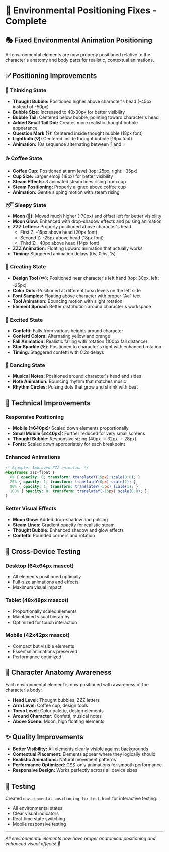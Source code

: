 # 🎯 Environmental Positioning Fixes - Complete

## 🎭 **Fixed Environmental Animation Positioning**

All environmental elements are now properly positioned relative to the character's anatomy and body parts for realistic, contextual animations.

## ✅ **Positioning Improvements**

### **🤔 Thinking State**
- **Thought Bubble:** Positioned higher above character's head (-45px instead of -50px)
- **Bubble Size:** Increased to 40x30px for better visibility
- **Bubble Tail:** Centered below bubble, pointing toward character's head
- **Added Small Tail Dot:** Creates more realistic thought bubble appearance
- **Question Mark (?):** Centered inside thought bubble (18px font)
- **Lightbulb (💡):** Centered inside thought bubble (16px font)
- **Animation:** 10s sequence alternating between ? and 💡

### **☕ Coffee State**
- **Coffee Cup:** Positioned at arm level (top: 25px, right: -35px)
- **Cup Size:** Larger emoji (18px) for better visibility
- **Steam Effects:** 3 animated steam lines rising from cup
- **Steam Positioning:** Properly aligned above coffee cup
- **Animation:** Gentle sipping motion with steam rising

### **😴 Sleepy State**
- **Moon (🌙):** Moved much higher (-70px) and offset left for better visibility
- **Moon Glow:** Enhanced with drop-shadow effects and pulsing animation
- **ZZZ Letters:** Properly positioned above character's head
  - First Z: -15px above head (20px font)
  - Second Z: -25px above head (18px font)  
  - Third Z: -40px above head (14px font)
- **ZZZ Animation:** Floating upward animation that actually works
- **Timing:** Staggered animation delays (0s, 0.5s, 1s)

### **🎨 Creating State**
- **Design Tool (✏️):** Positioned near character's left hand (top: 30px, left: -25px)
- **Color Dots:** Positioned at different torso levels on the left side
- **Font Samples:** Floating above character with proper "Aa" text
- **Tool Animation:** Bouncing motion with slight rotation
- **Element Spread:** Better distribution around character's workspace

### **🎉 Excited State**
- **Confetti:** Falls from various heights around character
- **Confetti Colors:** Alternating yellow and orange
- **Fall Animation:** Realistic falling with rotation (100px fall distance)
- **Star Sparkle (✨):** Positioned to character's right with enhanced rotation
- **Timing:** Staggered confetti with 0.2s delays

### **💃 Dancing State**
- **Musical Notes:** Positioned around character's head and sides
- **Note Animation:** Bouncing rhythm that matches music
- **Rhythm Circles:** Pulsing dots that grow and shrink with beat

## 🔧 **Technical Improvements**

### **Responsive Positioning**
- **Mobile (≤640px):** Scaled down elements proportionally
- **Small Mobile (≤440px):** Further reduced for very small screens
- **Thought Bubble:** Responsive sizing (40px → 32px → 28px)
- **Fonts:** Scaled down appropriately for each breakpoint

### **Enhanced Animations**
```css
/* Example: Improved ZZZ animation */
@keyframes zzz-float {
  0% { opacity: 0; transform: translateY(15px) scale(0.8); }
  20% { opacity: 1; transform: translateY(0px) scale(1); }
  80% { opacity: 1; transform: translateY(-5px) scale(1); }
  100% { opacity: 0; transform: translateY(-15px) scale(0.8); }
}
```

### **Better Visual Effects**
- **Moon Glow:** Added drop-shadow and pulsing
- **Steam Lines:** Gradient opacity for realistic steam
- **Thought Bubble:** Enhanced shadow and glow effects
- **Confetti:** Rounded corners and rotation

## 📱 **Cross-Device Testing**

### **Desktop (64x64px mascot)**
- All elements positioned optimally
- Full-size animations and effects
- Maximum visual impact

### **Tablet (48x48px mascot)**
- Proportionally scaled elements
- Maintained visual hierarchy
- Optimized for touch interaction

### **Mobile (42x42px mascot)**
- Compact but visible elements
- Essential animations preserved
- Performance optimized

## 🎯 **Character Anatomy Awareness**

Each environmental element is now positioned with awareness of the character's body:

- **Head Level:** Thought bubbles, ZZZ letters
- **Arm Level:** Coffee cup, design tools
- **Torso Level:** Color palette, design elements
- **Around Character:** Confetti, musical notes
- **Above Scene:** Moon, high floating elements

## ✨ **Quality Improvements**

- **Better Visibility:** All elements clearly visible against backgrounds
- **Contextual Placement:** Elements appear where they logically should
- **Realistic Animations:** Natural movement patterns
- **Performance Optimized:** CSS-only animations for smooth performance
- **Responsive Design:** Works perfectly across all device sizes

## 🧪 **Testing**

Created `environmental-positioning-fix-test.html` for interactive testing:
- All environmental states
- Clear visual indicators
- Real-time state switching
- Mobile responsive testing

---

*All environmental elements now have proper anatomical positioning and enhanced visual effects! 🎉*
